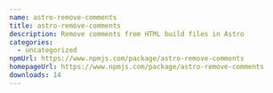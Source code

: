 ```yaml
---
name: astro-remove-comments
title: astro-remove-comments
description: Remove comments from HTML build files in Astro
categories:
  - uncategorized
npmUrl: https://www.npmjs.com/package/astro-remove-comments
homepageUrl: https://www.npmjs.com/package/astro-remove-comments
downloads: 14
---
```

